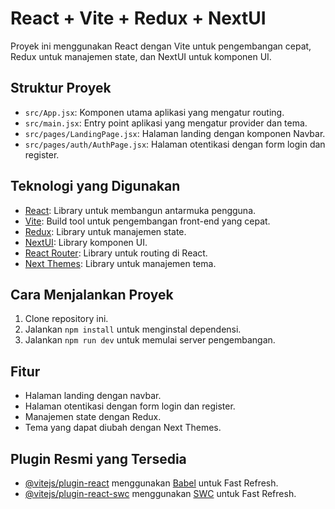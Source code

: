 # React + Vite + Redux + NextUI

Proyek ini menggunakan React dengan Vite untuk pengembangan cepat, Redux untuk manajemen state, dan NextUI untuk komponen UI.

## Struktur Proyek

- `src/App.jsx`: Komponen utama aplikasi yang mengatur routing.
- `src/main.jsx`: Entry point aplikasi yang mengatur provider dan tema.
- `src/pages/LandingPage.jsx`: Halaman landing dengan komponen Navbar.
- `src/pages/auth/AuthPage.jsx`: Halaman otentikasi dengan form login dan register.

## Teknologi yang Digunakan

- [React](https://reactjs.org/): Library untuk membangun antarmuka pengguna.
- [Vite](https://vitejs.dev/): Build tool untuk pengembangan front-end yang cepat.
- [Redux](https://redux.js.org/): Library untuk manajemen state.
- [NextUI](https://nextui.org/): Library komponen UI.
- [React Router](https://reactrouter.com/): Library untuk routing di React.
- [Next Themes](https://github.com/pacocoursey/next-themes): Library untuk manajemen tema.

## Cara Menjalankan Proyek

1. Clone repository ini.
2. Jalankan `npm install` untuk menginstal dependensi.
3. Jalankan `npm run dev` untuk memulai server pengembangan.

## Fitur

- Halaman landing dengan navbar.
- Halaman otentikasi dengan form login dan register.
- Manajemen state dengan Redux.
- Tema yang dapat diubah dengan Next Themes.

## Plugin Resmi yang Tersedia

- [@vitejs/plugin-react](https://github.com/vitejs/vite-plugin-react/blob/main/packages/plugin-react/README.md) menggunakan [Babel](https://babeljs.io/) untuk Fast Refresh.
- [@vitejs/plugin-react-swc](https://github.com/vitejs/vite-plugin-react-swc) menggunakan [SWC](https://swc.rs/) untuk Fast Refresh.
